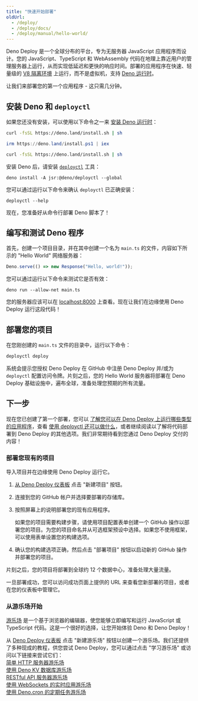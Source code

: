```yaml
---
title: "快速开始部署"
oldUrl:
  - /deploy/
  - /deploy/docs/
  - /deploy/manual/hello-world/
---
```


Deno Deploy 是一个全球分布的平台，专为无服务器 JavaScript 应用程序而设计。您的 JavaScript、TypeScript 和 WebAssembly 代码在地理上靠近用户的管理服务器上运行，从而实现低延迟和更快的响应时间。部署的应用程序在快速、轻量级的 [V8 隔离环境](https://deno.com/blog/anatomy-isolate-cloud) 上运行，而不是虚拟机，支持 [Deno 运行时](/runtime/manual)。

让我们来部署您的第一个应用程序 - 这只需几分钟。

## 安装 Deno 和 `deployctl`

如果您还没有安装，可以使用以下命令之一来 [安装 Deno 运行时](/runtime/getting_started/installation)：

<deno-tabs group-id="operating-systems">
<deno-tab mac" label="macOS" default>

```sh
curl -fsSL https://deno.land/install.sh | sh
```

</deno-tab>
<deno-tab value="windows" label="Windows">

```powershell
irm https://deno.land/install.ps1 | iex
```

</deno-tab>
<deno-tab value="linux" label="Linux">

```sh
curl -fsSL https://deno.land/install.sh | sh
```

</deno-tab>
</deno-tabs>

安装 Deno 后，请安装 [`deployctl`](./deployctl.md) 工具：

```
deno install -A jsr:@deno/deployctl --global
```

您可以通过运行以下命令来确认 `deployctl` 已正确安装：

```console
deployctl --help
```

现在，您准备好从命令行部署 Deno 脚本了！

## 编写和测试 Deno 程序

首先，创建一个项目目录，并在其中创建一个名为 `main.ts` 的文件，内容如下所示的 "Hello World" 网络服务器：

```ts title="main.ts"
Deno.serve(() => new Response("Hello, world!"));
```

您可以通过运行以下命令来测试它是否有效：

```
deno run --allow-net main.ts
```

您的服务器应该可以在 [localhost:8000](http://localhost:8000) 上查看。现在让我们在边缘使用 Deno Deploy 运行这段代码！

## 部署您的项目

在您刚创建的 `main.ts` 文件的目录中，运行以下命令：

```sh
deployctl deploy
```

系统会提示您授权 Deno Deploy 在 GitHub 中注册 Deno Deploy 并/或为 `deployctl` 配置访问令牌。片刻之后，您的 Hello World 服务器将部署在 Deno Deploy 基础设施中，遍布全球，准备处理您预期的所有流量。

## 下一步

现在您已创建了第一个部署，您可以 [了解您可以在 Deno Deploy 上运行哪些类型的应用程序](./use-cases.md)，查看 [使用 deployctl 还可以做什么](./deployctl.md)，或者继续阅读以了解将代码部署到 Deno Deploy 的其他选项。我们非常期待看到您通过 Deno Deploy 交付的内容！

### 部署您现有的项目

导入项目并在边缘使用 Deno Deploy 运行它。

1. [从 Deno Deploy 仪表板](https://dash.deno.com) 点击 "新建项目" 按钮。

2. 连接到您的 GitHub 帐户并选择要部署的存储库。

3. 按照屏幕上的说明部署您的现有应用程序。

   如果您的项目需要构建步骤，请使用项目配置表单创建一个 GitHub 操作以部署您的项目。为您的项目命名并从可选框架预设中选择。如果您不使用框架，可以使用表单设置您的构建选项。

4. 确认您的构建选项正确，然后点击 "部署项目" 按钮以启动新的 GitHub 操作并部署您的项目。

片刻之后，您的项目将部署到全球约 12 个数据中心，准备处理大量流量。

一旦部署成功，您可以访问成功页面上提供的 URL 来查看您新部署的项目，或者在您的仪表板中管理它。

### 从游乐场开始

[游乐场](./playgrounds.md) 是一个基于浏览器的编辑器，使您能够立即编写和运行 JavaScript 或 TypeScript 代码。这是一个很好的选择，让您开始体验 Deno 和 Deno Deploy！

从 [Deno Deploy 仪表板](https://dash.deno.com) 点击 "新建游乐场" 按钮以创建一个游乐场。我们还提供了多种现成的教程，供您尝试 Deno Deploy，您可以通过点击 "学习游乐场" 或访问以下链接来尝试它们：\
[简单 HTTP 服务器游乐场](https://dash.deno.com/tutorial/tutorial-http)\
[使用 Deno KV 数据库游乐场](https://dash.deno.com/tutorial/tutorial-http-kv)\
[RESTful API 服务器游乐场](https://dash.deno.com/tutorial/tutorial-restful)\
[使用 WebSockets 的实时应用游乐场](https://dash.deno.com/tutorial/tutorial-websocket)\
[使用 Deno.cron 的定期任务游乐场](https://dash.deno.com/tutorial/tutorial-cron)